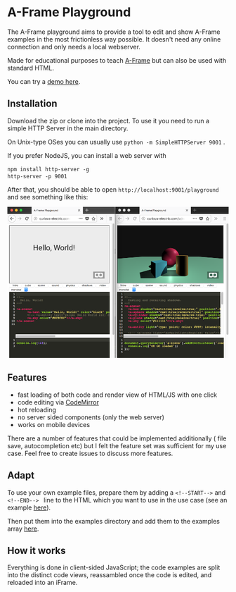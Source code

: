 # A-Frame Playground

The A-Frame playground aims to provide a tool to edit and show A-Frame examples in the most frictionless way possible. It doesn't need any online connection and only needs a local webserver.

Made for educational purposes to teach [A-Frame](https://aframe.io/) but can also be used with standard HTML.

You can try a [demo here](https://curious-electric.com/w/experiments/aframe/aframe-playground/playground).


## Installation
Download the zip or clone into the project. To use it you need to run a simple HTTP Server in the main directory.

On Unix-type OSes you can usually use ```python -m SimpleHTTPServer 9001``` .

If you prefer NodeJS, you can install a web server with

    npm install http-server -g
    http-server -p 9001

After that, you should be able to open ```http://localhost:9001/playground``` and see something like this:

![screenshot](screenshot2.png)


## Features

- fast loading of both code and render view of HTML/JS with one click
- code editing via [CodeMirror](https://codemirror.net/)
- hot reloading
- no server sided components (only the web server)
- works on mobile devices

There are a number of features that could be implemented additionally ( file save, autocompletion etc) but I felt the feature set was sufficient for my use case. Feel free to create issues to discuss more features.

## Adapt

To use your own example files, prepare them by adding a ```<!--START-->``` and ```<!--END--> ``` line to the HTML which you want to use in the use case (see an example [here](https://github.com/dirkk0/aframe-playground/blob/master/examples/cube.html)).

Then put them into the examples directory and add them to the examples array [here](https://github.com/dirkk0/aframe-playground/blob/master/playground/index.html#L55).

## How it works

Everything is done in client-sided JavaScript; the code examples are split into the distinct code views, reassambled once the code is edited, and reloaded into an iFrame.

